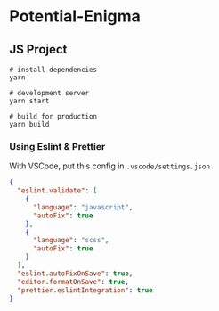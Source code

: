# Potential-Enigma

## JS Project

```Shell Session
# install dependencies
yarn

# development server
yarn start

# build for production
yarn build
```

### Using Eslint & Prettier

With VSCode, put this config in `.vscode/settings.json`

```json
{
  "eslint.validate": [
    {
      "language": "javascript",
      "autoFix": true
    },
    {
      "language": "scss",
      "autoFix": true
    }
  ],
  "eslint.autoFixOnSave": true,
  "editor.formatOnSave": true,
  "prettier.eslintIntegration": true
}
```
